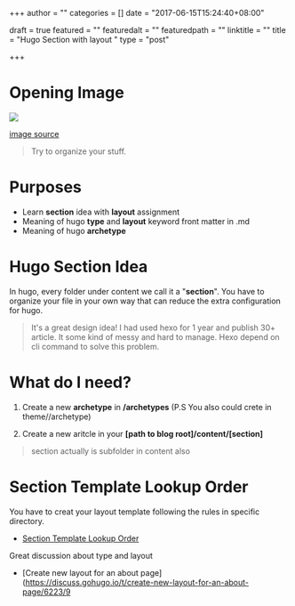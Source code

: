 +++
author = ""
categories = []
date = "2017-06-15T15:24:40+08:00"

draft = true
featured = ""
featuredalt = ""
featuredpath = ""
linktitle = ""
title = "Hugo Section with layout "
type = "post"

+++

# Opening Image

![](https://s-media-cache-ak0.pinimg.com/736x/52/67/48/5267488ee18b61a4edabaaada4e0c82b.jpg)

[image source](https://www.pinterest.com/krspellman/mind-maps/)

> Try to organize your stuff.

# Purposes

- Learn __section__ idea with __layout__ assignment
- Meaning of hugo __type__ and __layout__ keyword front matter in .md
- Meaning of hugo __archetype__ 

# Hugo Section Idea

In hugo, every folder under content we call it a "__section__". You have to organize your file in your own way that
can reduce the extra configuration for hugo.



> It's a great design idea! I had used hexo for 1 year and publish 30+ article. 
> It some kind of messy and hard to manage. Hexo depend on cli command to solve this problem.

# What do I need?

1. Create a new __archetype__ in __<path to blog root>/archetypes__ (P.S You also could crete in theme/<your theme>/archetype)

2. Create a new aritcle in your __[path to blog root]/content/[section]__ 

> section actually is subfolder in content also


# Section Template Lookup Order

You have to creat your layout template following the rules in specific directory.
- [Section Template Lookup Order ](https://hugodocs.info/templates/section-templates/#section-template-lookup-order)

Great discussion about type and layout
- [Create new layout for an about page](https://discuss.gohugo.io/t/create-new-layout-for-an-about-page/6223/9
